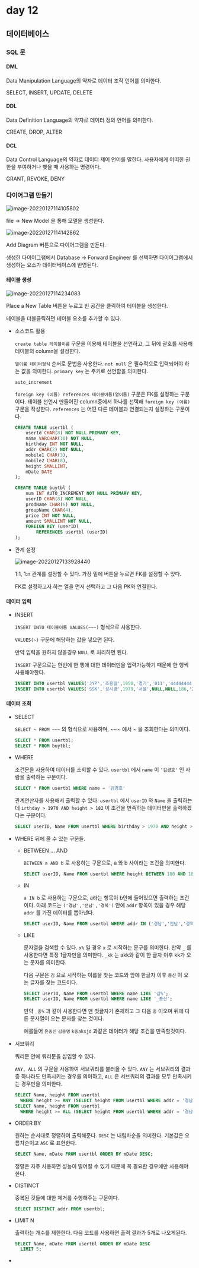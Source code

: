 # day 12

## 데이터베이스

### SQL 문

#### DML

Data Manipulation Language의 약자로 데이터 조작 언어를 의미한다.

SELECT, INSERT, UPDATE, DELETE

#### DDL

Data Definition Language의 약자로 데이터 정의 언어를 의미한다.

CREATE, DROP, ALTER

#### DCL

Data Control Language의 약자로 데이터 제어 언어를 말한다. 사용자에게 어떠한 권한을 부여하거나 뺏을 때 사용하는 명령어다.

GRANT, REVOKE, DENY



### 다이어그램 만들기

![image-20220127114105802](day12.assets/image-20220127114105802.png)

file -> New Model 을 통해 모델을 생성한다.

![image-20220127114142862](day12.assets/image-20220127114142862.png)

Add Diagram 버튼으로 다이어그램을 만든다.

생성한 다이어그램에서 Database -> Forward Engineer 를 선택하면 다이어그램에서 생성하는 요소가 데이터베이스에 반영된다.

#### 테이블 생성

![image-20220127114234083](day12.assets/image-20220127114234083.png)

Place a New Table 버튼을 누르고 빈 공간을 클릭하여 테이블을 생성한다.

테이블을 더블클릭하면 테이블 요소를 추가할 수 있다.

+ 소스코드 활용

  `create table 테이블이름` 구문을 이용해 테이블을 선언하고, 그 뒤에 괄호를 사용해 테이블의 column을 설정한다.

  `열이름 데이터형식` 순서로 문법을 사용한다. `not null` 은 필수적으로 입력되어야 하는 값을 의미한다. `primary key` 는 주키로 선언함을 의미한다.

  `auto_increment` 

  `foreign key (이름) references 테이블이름(열이름)` 구문은 FK를 설정하는 구문이다. 테이블 선언시 만들어진 column중에서 하나를 선택해 `foreign key (이름)` 구문을 작성한다. `references` 는 어떤 다른 테이블과 연결되는지 설정하는 구문이다. 

  ```sql 
  CREATE TABLE usertbl (
      userId CHAR(8) NOT NULL PRIMARY KEY,
      name VARCHAR(10) NOT NULL,
      birthday INT NOT NULL,
      addr CHAR(2) NOT NULL,
      mobile1 CHAR(3),
      mobile2 CHAR(8),
      height SMALLINT,
      mDate DATE
  );
  
  CREATE TABLE buytbl (
      num INT AUTO_INCREMENT NOT NULL PRIMARY KEY,
      userID CHAR(8) NOT NULL,
      prodName CHAR(6) NOT NULL,
      groupName CHAR(4),
      price INT NOT NULL,
      amount SMALLINT NOT NULL,
      FOREIGN KEY (userID)
          REFERENCES usertbl (userID)
  );
  ```

+ 관계 설정

  ![image-20220127133928440](day12.assets/image-20220127133928440.png)

  1:1, 1:n 관계를 설정할 수 있다. 가장 밑에 버튼을 누르면 FK를 설정할 수 있다.

  FK로 설정하고자 하는 열을 먼저 선택하고 그 다음 PK와 연결한다.

#### 데이터 입력

+ INSERT

  `INSERT INTO 테이블이름 VALUES(~~~)` 형식으로 사용한다.

  `VALUES(~)` 구문에 해당하는 값을 넣으면 된다.

  만약 입력을 원하지 않을경우 `NULL` 로 처리하면 된다.

  `INSERT` 구문으로는 한번에 한 행에 대한 데이터만을 입력가능하기 때문에 한 행씩 사용해야한다.

  ```sql
  INSERT INTO usertbl VALUES('JYP','조용필',1950,'경기','011','44444444',166,'2009-4-4');
  INSERT INTO usertbl VALUES('SSK','성시경',1979,'서울',NULL,NULL,186,'2013-12-12');
  ```

#### 데이터 조회

+ SELECT

  `SELECT ~ FROM ~~~` 의 형식으로 사용하며, ~~~ 에서 ~ 을 조회한다는 의미이다.

  ```SQL
  SELECT * FROM usertbl;
  SELECT * FROM buytbl;
  ```

+ WHERE

  조건문을 사용하여 데이터를 조회할 수 있다. `usertbl` 에서 `name` 이 `'김경호'` 인 사람을 출력하는 구문이다.

  ```sql
  SELECT * FROM usertbl WHERE name = '김경호'
  ```

  관계연산자를 사용해서 출력할 수 있다. `usertbl` 에서 `userID` 와 `Name` 을 출력하는데 `irthday > 1970 AND height > 182` 이 조건을 만족하는 데이터만을 출력하겠다는 구문이다.

  ```sql
  SELECT userID, Name FROM usertbl WHERE birthday > 1970 AND height > 182;
  ```

+ WHERE 뒤에 올 수 있는 구문들.

  + BETWEEN ... AND

    `BETWEEN a AND b` 로 사용하는 구문으로, a 와 b 사이라는 조건을 의미한다.

    ```sql
    SELECT userID, Name FROM usertbl WHERE height BETWEEN 180 AND 183;
    ```

  + IN

    `a IN b` 로 사용하는 구문으로, a라는 항목이 b안에 들어있으면 출력하는 조건이다. 아래 코드는 `('경남','전남','경북')` 안에 `addr` 항목이 있을 경우 해당 `addr` 를 가진 데이터를 뽑아낸다.

    ```sql
    SELECT userID, Name FROM usertbl WHERE addr IN ('경남','전남','경북');
    ```

  + LIKE

    문자열을 검색할 수 있다. `x%` 일 경우 `x` 로 시작하는 문구를 의미한다. 만약 `_` 를 사용한다면 특정 1글자만을 의미한다. `_kk` 는 akk와 같이 한 글자 이후 kk가 오는 문자를 의미한다.

    다음 구문은 `김` 으로 시작하는 이름을 찾는 코드와 앞에 한글자 이후 `종신` 이 오는 글자를 찾는 코드이다.

    ```sql
    SELECT userID, Name FROM usertbl WHERE name LIKE '김%';
    SELECT userID, Name FROM usertbl WHERE name LIKE '_종신';
    ```

    만약 `_종%` 과 같이 사용한다면 맨 첫글자가 존재하고 그 다음 `종` 이오며 뒤에 다른 문자열이 오는 문자를 찾는 것이다.

    예를들어 `윤종신` `김종명` `k종aksjd` 과같은 데이터가 해당 조건을 만족할것이다.

+ 서브쿼리

  쿼리문 안에 쿼리문을 삽입할 수 있다.

  `ANY, ALL` 의 구문을 사용하여 서브쿼리를 불러올 수 있다. `ANY` 는 서브쿼리의 결과중 하나라도 만족시키는 경우를 의미하고, `ALL` 은 서브쿼리의 결과를 모두 만족시키는 경우만을 의미한다.

  ```sql
  SELECT Name, height FROM usertbl
  	WHERE height >= ANY (SELECT height FROM usertbl WHERE addr = '경남')
  SELECT Name, height FROM usertbl
  	WHERE height >= ALL (SELECT height FROM usertbl WHERE addr = '경남')
  ```

+ ORDER BY 

  원하는 순서대로 정렬하여 출력해준다. `DESC` 는 내림차순을 의미한다. 기본값은 오름차순이고 `ASC` 로 표현한다.

  ```SQL
  SELECT Name, mDate FROM usertbl ORDER BY mDate DESC;
  ```

  정렬은 자주 사용하면 성능이 떨어질 수 있기 때문에 꼭 필요한 경우에만 사용해야 한다.

+ DISTINCT

  중복된 것들에 대한 제거를 수행해주는 구문이다.

  ```sql
  SELECT DISTINCT addr FROM usertbl;
  ```

+ LIMIT N

  출력하는 개수를 제한한다. 다음 코드를 사용하면 출력 결과가 5개로 나오게된다.

  ```sql
  SELECT Name, mDate FROM usertbl ORDER BY mDate DESC
  	LIMIT 5;
  ```

+ 